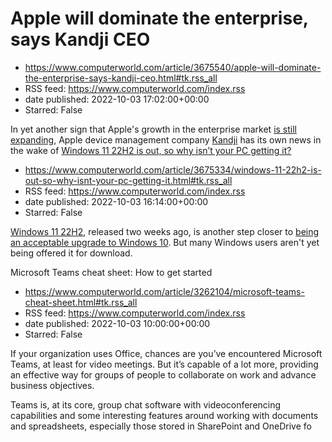# Apple will dominate the enterprise, says Kandji CEO
 - https://www.computerworld.com/article/3675540/apple-will-dominate-the-enterprise-says-kandji-ceo.html#tk.rss_all
 - RSS feed: https://www.computerworld.com/index.rss
 - date published: 2022-10-03 17:02:00+00:00
 - Starred: False

<article>
	<section class="page">
<p>In yet another sign that Apple's growth in the enterprise market <a href="https://www.computerworld.com/article/3675331/apples-enterprise-it-pitch-management-security-identity.html">is still expanding</a>, Apple device management company <a href="https://www.kandji.io/" rel="nofollow noopener" target="_blank">Kandji</a> has its own news in the wake of <a href="https://www.computerworld.com/article/3674843/jamf-touts-big-boost-to-enterprise-security-at-jnuc.ht

# Windows 11 22H2 is out, so why isn’t your PC getting it?
 - https://www.computerworld.com/article/3675334/windows-11-22h2-is-out-so-why-isnt-your-pc-getting-it.html#tk.rss_all
 - RSS feed: https://www.computerworld.com/index.rss
 - date published: 2022-10-03 16:14:00+00:00
 - Starred: False

<article>
	<section class="page">
<p style="font-weight: 400;"><a href="https://www.computerworld.com/article/3673373/windows-11-22h2-small-but-welcome-changes.html">Windows 11 22H2</a>, released two weeks ago, is another step closer to <a href="https://www.computerworld.com/article/3673902/windows-11-2022-update-is-the-version-enterprises-can-move-to.html">being an acceptable upgrade to Windows 10</a>. But many Windows users aren't yet being offered it for download.</p><p style="font-weight: 40

# Microsoft Teams cheat sheet: How to get started
 - https://www.computerworld.com/article/3262104/microsoft-teams-cheat-sheet.html#tk.rss_all
 - RSS feed: https://www.computerworld.com/index.rss
 - date published: 2022-10-03 10:00:00+00:00
 - Starred: False

<article>
	<section class="page">
<p>If your organization uses Office, chances are you’ve encountered Microsoft Teams, at least for video meetings. But it’s capable of a lot more, providing an effective way for groups of people to collaborate on work and advance business objectives.</p><p>Teams is, at its core, group chat software with videoconferencing capabilities and some interesting features around working with documents and spreadsheets, especially those stored in SharePoint and OneDrive fo
